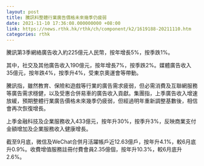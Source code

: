 ```yaml
---
layout: post
title: 騰訊料整體行業廣告價格未來幾季仍疲弱
date: 2021-11-10 17:36:08.000000000 +08:00
link: https://news.rthk.hk/rthk/ch/component/k2/1619188-20211110.htm
categories: rthk
---
```


騰訊第3季網絡廣告收入約225億元人民幣，按年增長5%，按季跌1%。

其中，社交及其他廣告收入190億元，按年增長7%，按季跌2%。媒體廣告收入35億元，按年跌4%，按季升4%，受東京奧運會等帶動。

騰訊指，雖然教育、保險和遊戲等行業的廣告需求疲弱，但必需消費及互聯網服務等廣告需求穩健，以及受惠合併易車的廣告收入貢獻。集團指，上季廣告收入增速放緩，預期整體行業廣告價格未來幾季仍疲弱，但經過明年重新調整基數後，相信會再次恢復增長。

上季金融科技及企業服務收入433億元，按年升30%，按季升3%，反映商業支付金額增加及企業服務收入健康增長。

截至9月底，微信及WeChat合併月活躍帳戶近12.63億戶，按年升4.1%，較6月底升0.9%。收費增值服務註冊付費會員2.35億個，按年升10.3%，較6月底升2.6%。
